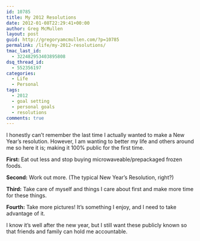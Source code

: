 ```yaml
---
id: 10785
title: My 2012 Resolutions
date: 2012-01-08T22:29:41+00:00
author: Greg McMullen
layout: post
guid: http://gregoryamcmullen.com/?p=10785
permalink: /life/my-2012-resolutions/
tmac_last_id:
  - 322482953403895808
dsq_thread_id:
  - 552356197
categories:
  - Life
  - Personal
tags:
  - 2012
  - goal setting
  - personal goals
  - resolutions
comments: true
---
```

I honestly can&#8217;t remember the last time I actually wanted to make a New Year&#8217;s resolution. However, I am wanting to better my life and others around me so here it is; making it 100% public for the first time.

**First:** Eat out less and stop buying microwaveable/prepackaged frozen foods.
  
**Second:** Work out more. (The typical New Year&#8217;s Resolution, right?)
  
**Third:** Take care of myself and things I care about first and make more time for these things.
  
**Fourth:** Take more pictures! It&#8217;s something I enjoy, and I need to take advantage of it.

I know it&#8217;s well after the new year, but I still want these&nbsp;publicly known so that friends and family can hold me accountable.